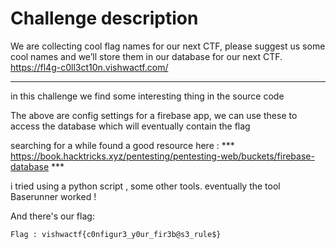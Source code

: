 # Challenge description

We are collecting cool flag names for our next CTF, please suggest us some cool names and we’ll store them in our database for our next CTF. https://fl4g-c0ll3ct10n.vishwactf.com/

-----------------------------------------------------------

in this challenge we find some interesting thing in the source code




The above are config settings for a firebase app, we can use these to access the database which will eventually contain the flag


searching for a while found a good resource here :
*** https://book.hacktricks.xyz/pentesting/pentesting-web/buckets/firebase-database ***

i tried using a python script , some other tools. eventually the tool Baserunner worked !



And there's our flag:

``` Flag : vishwactf{c0nfigur3_y0ur_fir3b@s3_rule$} ```